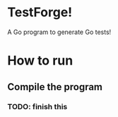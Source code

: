 # TestForge!

A Go program to generate Go tests!


# How to run

## Compile the program

### TODO: finish this
